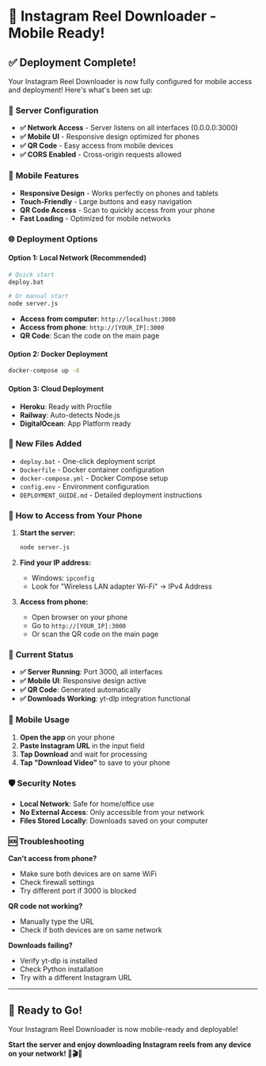 # 📱 Instagram Reel Downloader - Mobile Ready!

## ✅ Deployment Complete!

Your Instagram Reel Downloader is now fully configured for mobile access and deployment! Here's what's been set up:

### 🚀 **Server Configuration**
- **✅ Network Access** - Server listens on all interfaces (0.0.0.0:3000)
- **✅ Mobile UI** - Responsive design optimized for phones
- **✅ QR Code** - Easy access from mobile devices
- **✅ CORS Enabled** - Cross-origin requests allowed

### 📱 **Mobile Features**
- **Responsive Design** - Works perfectly on phones and tablets
- **Touch-Friendly** - Large buttons and easy navigation
- **QR Code Access** - Scan to quickly access from your phone
- **Fast Loading** - Optimized for mobile networks

### 🌐 **Deployment Options**

#### **Option 1: Local Network (Recommended)**
```bash
# Quick start
deploy.bat

# Or manual start
node server.js
```
- **Access from computer**: `http://localhost:3000`
- **Access from phone**: `http://[YOUR_IP]:3000`
- **QR Code**: Scan the code on the main page

#### **Option 2: Docker Deployment**
```bash
docker-compose up -d
```

#### **Option 3: Cloud Deployment**
- **Heroku**: Ready with Procfile
- **Railway**: Auto-detects Node.js
- **DigitalOcean**: App Platform ready

### 📁 **New Files Added**
- `deploy.bat` - One-click deployment script
- `Dockerfile` - Docker container configuration
- `docker-compose.yml` - Docker Compose setup
- `config.env` - Environment configuration
- `DEPLOYMENT_GUIDE.md` - Detailed deployment instructions

### 🎯 **How to Access from Your Phone**

1. **Start the server:**
   ```bash
   node server.js
   ```

2. **Find your IP address:**
   - Windows: `ipconfig`
   - Look for "Wireless LAN adapter Wi-Fi" → IPv4 Address

3. **Access from phone:**
   - Open browser on your phone
   - Go to `http://[YOUR_IP]:3000`
   - Or scan the QR code on the main page

### 🔧 **Current Status**
- **✅ Server Running**: Port 3000, all interfaces
- **✅ Mobile UI**: Responsive design active
- **✅ QR Code**: Generated automatically
- **✅ Downloads Working**: yt-dlp integration functional

### 📱 **Mobile Usage**
1. **Open the app** on your phone
2. **Paste Instagram URL** in the input field
3. **Tap Download** and wait for processing
4. **Tap "Download Video"** to save to your phone

### 🛡️ **Security Notes**
- **Local Network**: Safe for home/office use
- **No External Access**: Only accessible from your network
- **Files Stored Locally**: Downloads saved on your computer

### 🆘 **Troubleshooting**

**Can't access from phone?**
- Make sure both devices are on same WiFi
- Check firewall settings
- Try different port if 3000 is blocked

**QR code not working?**
- Manually type the URL
- Check if both devices are on same network

**Downloads failing?**
- Verify yt-dlp is installed
- Check Python installation
- Try with a different Instagram URL

---

## 🎉 **Ready to Go!**

Your Instagram Reel Downloader is now mobile-ready and deployable! 

**Start the server and enjoy downloading Instagram reels from any device on your network! 📱🎬✨**
